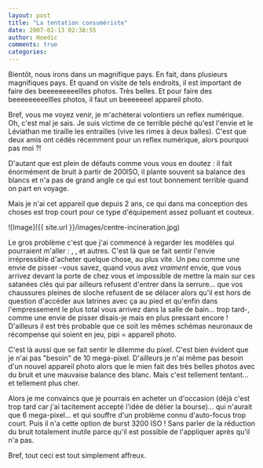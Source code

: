 ```yaml
---
layout: post
title: "La tentation consumériste"
date: 2007-02-13 02:38:55
author: Hoedic
comments: true
categories: 
---
```



Bientôt, nous irons dans un magnifique pays. En fait, dans plusieurs magnifiques pays. Et quand on visite de tels endroits, il est important de faire des beeeeeeeeellles photos. Très belles. Et pour faire des beeeeeeeeellles photos, il faut un beeeeeeel appareil photo.

Bref, vous me voyez venir, je m'achèterai volontiers un reflex numérique. Oh, c'est mal je sais. Je suis victime de ce terrible péché qu'est l'envie et le Léviathan me tiraille les entrailles (vive les rimes à deux balles). C'est que deux amis ont cédés récemment pour un reflex numérique, alors pourquoi pas moi ?!

D'autant que  est plein de défauts comme vous vous en doutez : il fait énormément de bruit à partir de 200ISO, il plante souvent sa balance des blancs et n'a pas de grand angle ce qui est tout bonnement terrible quand on part en voyage.

Mais je n'ai cet appareil que depuis 2 ans, ce qui dans ma conception des choses est trop court pour ce type d'équipement assez polluant et couteux.

![Image]({{ site.url }}/images/centre-incineration.jpg)


Le gros problème c'est que j'ai commencé à regarder les modèles qui pourraient m'aller : , ,  et autres. C'est là que se fait sentir l'envie irrépressible d'acheter quelque chose, au plus vite. Un peu comme une envie de pisser -vous savez, quand vous avez _vraiment_ envie, que vous arrivez devant la porte de chez vous et impossible de mettre la main sur ces satanées clés qui par ailleurs refusent d'entrer dans la serrure... que vos chaussures pleines de sloche refusent de se délacer alors qu'il est hors de question d'accéder aux latrines avec ça au pied et qu'enfin dans l'empressement le plus total vous arrivez dans la salle de bain... trop tard-, comme une envie de pisser disais-je mais en plus pressant encore ! D'ailleurs il est très probable que ce soit les mêmes schémas neuronaux de récompense qui soient en jeu, pipi = appareil photo. 

C'est là aussi que se fait sentir le dilemme du pixel. C'est bien évident que je n'ai pas "besoin" de 10 mega-pixel. D'ailleurs je n'ai même pas besoin d'un nouvel appareil photo alors que le mien fait des très belles photos avec du bruit et une mauvaise balance des blanc. Mais c'est tellement tentant... et tellement plus cher.

Alors je me convaincs que je pourrais en acheter un d'occasion (déjà c'est trop tard car j'ai tacitement accepté l'idée de délier la bourse)... qui n'aurait que 6 mega-pixel... et qui souffre d'un problème connu d'auto-focus trop court. Puis il n'a cette option de burst 3200 ISO ! Sans parler de la réduction du bruit totalement inutile parce qu'il est possible de l'appliquer après qu'il n'a pas.

Bref, tout ceci est tout simplement affreux.